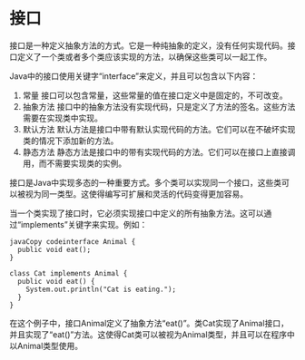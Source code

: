 # 接口

接口是一种定义抽象方法的方式。它是一种纯抽象的定义，没有任何实现代码。接口定义了一个类或者多个类应该实现的方法，以确保这些类可以一起工作。

Java中的接口使用关键字“interface”来定义，并且可以包含以下内容：

1. 常量 接口可以包含常量，这些常量的值在接口定义中是固定的，不可改变。
2. 抽象方法 接口中的抽象方法没有实现代码，只是定义了方法的签名。这些方法需要在实现类中实现。
3. 默认方法 默认方法是接口中带有默认实现代码的方法。它们可以在不破坏实现类的情况下添加新的方法。
4. 静态方法 静态方法是接口中的带有实现代码的方法。它们可以在接口上直接调用，而不需要实现类的实例。

接口是Java中实现多态的一种重要方式。多个类可以实现同一个接口，这些类可以被视为同一类型。这使得编写可扩展和灵活的代码变得更加容易。

当一个类实现了接口时，它必须实现接口中定义的所有抽象方法。这可以通过“implements”关键字来实现。例如：

```
javaCopy codeinterface Animal {
  public void eat();
}

class Cat implements Animal {
  public void eat() {
    System.out.println("Cat is eating.");
  }
}
```

在这个例子中，接口Animal定义了抽象方法“eat()”。类Cat实现了Animal接口，并且实现了“eat()”方法。这使得Cat类可以被视为Animal类型，并且可以在程序中以Animal类型使用。
